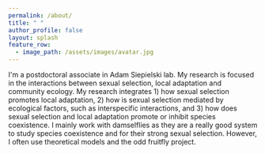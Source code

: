 ```yaml
---
permalink: /about/
title: " "
author_profile: false
layout: splash
feature_row:
  - image_path: /assets/images/avatar.jpg
---
```


I'm a postdoctoral associate in Adam Siepielski lab. My research is focused in the interactions between sexual selection, local adaptation and community ecology. My research integrates 1) how sexual selection promotes local adaptation, 2) how is sexual selection mediated by ecological factors, such as interspecific interactions, and 3) how does sexual selection and local adaptation promote or inhibit species coexistence. I mainly work with damselflies as they are a really good system to study species coexistence and for their strong sexual selection. However, I often use theoretical models and the odd fruitfly project.